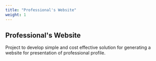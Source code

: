 ```yaml
---
title: "Professional's Website"
weight: 1
---
```


## Professional's Website

Project to develop simple and cost effective solution for generating a website for presentation of professional profile.
